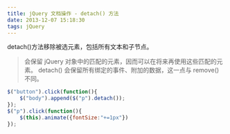 ```yaml
---
title: jQuery 文档操作 - detach() 方法
date: 2013-12-07 15:18:30
tags: jQuery
---
```

detach()方法移除被选元素，包括所有文本和子节点。
<!-- more -->

> 会保留 jQuery 对象中的匹配的元素，因而可以在将来再使用这些匹配的元素。
detach() 会保留所有绑定的事件、附加的数据，这一点与 remove() 不同。

```javascript
$("button").click(function(){
    $("body").append($("p").detach());
});
$("p").click(function(){
    $(this).animate({fontSize:"+=1px"})
});
```